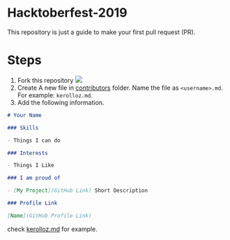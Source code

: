 # Hacktoberfest-2019

This repository is just a guide to make your first pull request (PR).

# Steps

1. Fork this repository
  ![](https://i.ibb.co/RpXMYhK/image.png)
1. Create A new file in [contributors](/contributors) folder. Name the file as `<username>.md`. For example: `kerolloz.md`.
1. Add the following information.
  ```markdown
  # Your Name

  ### Skills

  - Things I can do

  ### Interests

  - Things I Like

  ### I am proud of

  - [My Project](GitHub Link) Short Description

  ### Profile Link

  [Name](GitHub Profile Link)
  ```
  check [kerolloz.md](/contributors/kerolloz.md) for example.
